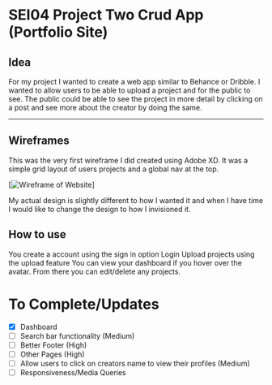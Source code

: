 # SEI04 Project Two Crud App (Portfolio Site)

## Idea
For my project I wanted to create a web app similar to Behance or Dribble. I wanted to allow users to be able to upload a project and for the public to see. The public could be able to see the project in more detail by clicking on a post and see more about the creator by doing the same. 

---

## Wireframes 
This was the very first wireframe I did created using Adobe XD. It was a simple grid layout of users projects and a global nav at the top. 

[![Wireframe of Website](https://imgur.com/YN9bU22)]

My actual design is slightly different to how I wanted it and when I have time I would like to change the design to how I invisioned it.


## How to use
You create a account using the sign in option
Login
Upload projects using the upload feature
You can view your dashboard if you hover over the avatar. From there you can edit/delete any projects.


# To Complete/Updates

- [x] Dashboard
- [ ] Search bar functionality (Medium)
- [ ] Better Footer (High)
- [ ] Other Pages (High)
- [ ] Allow users to click on creators name to view their profiles (Medium)
- [ ] Responsiveness/Media Queries